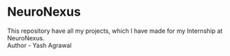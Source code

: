 # NeuroNexus
This repository have all my projects, which I have made for my Internship at NeuroNexus. <br> Author - Yash Agrawal

